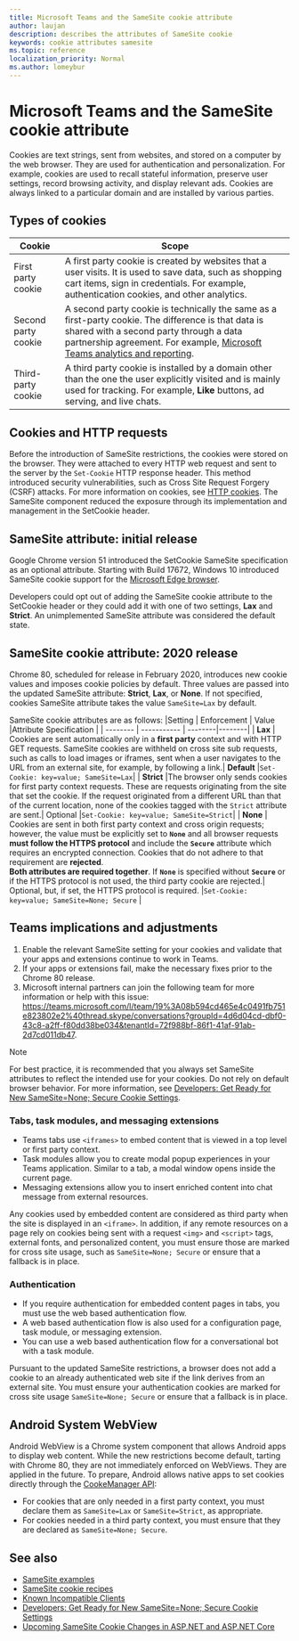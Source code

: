 ```yaml
---
title: Microsoft Teams and the SameSite cookie attribute 
author: laujan
description: describes the attributes of SameSite cookie
keywords: cookie attributes samesite
ms.topic: reference
localization_priority: Normal
ms.author: lomeybur
---
```


# Microsoft Teams and the SameSite cookie attribute 

Cookies are text strings, sent from websites, and stored on a computer by the web browser. They are used for authentication and personalization. For example, cookies are used to recall stateful information, preserve user settings, record browsing activity, and display relevant ads. Cookies are always linked to a particular domain and are installed by various parties. 

## Types of cookies

|Cookie|Scope|
| ------ | ------ |
|First party cookie|A first party cookie is created by websites that a user visits. It is used to save data, such as shopping cart items, sign in credentials. For example, authentication cookies, and other analytics.|
|Second party cookie|A second party cookie is technically the same as a first-party cookie. The difference is that data is shared with a second party through a data partnership agreement. For example, [Microsoft Teams analytics and reporting](/microsoftteams/teams-analytics-and-reports/teams-reporting-reference). |
|Third-party cookie|A third party cookie is installed by a domain other than the one the user explicitly visited and is mainly used for tracking. For example, **Like** buttons, ad serving, and live chats.|

## Cookies and HTTP requests

Before the introduction of SameSite restrictions, the cookies were stored on the browser. They were attached to every HTTP web request and sent to the server by the `Set-Cookie` HTTP response header. This method introduced security vulnerabilities, such as Cross Site Request Forgery (CSRF) attacks. For more information on cookies, see [HTTP cookies](https://developer.mozilla.org/docs/Web/HTTP/Cookies). The SameSite component reduced the exposure through its implementation and management in the SetCookie header.

## SameSite attribute: initial release

Google Chrome version 51 introduced the SetCookie SameSite specification as an optional attribute. Starting with Build 17672, Windows 10 introduced SameSite cookie support for the [Microsoft Edge browser](https://blogs.windows.com/msedgedev/2018/05/17/samesite-cookies-microsoft-edge-internet-explorer/).

Developers could opt out of adding the SameSite cookie attribute to the SetCookie header or they could add it with one of two settings, **Lax** and **Strict**. An unimplemented SameSite attribute was considered the default state.

## SameSite cookie attribute: 2020 release

Chrome 80, scheduled for release in February 2020, introduces new cookie values and imposes cookie policies by default. Three values are passed into the updated SameSite attribute: **Strict**, **Lax**, or **None**. If not specified, cookies SameSite attribute takes the value `SameSite=Lax` by default.    
 
SameSite cookie attributes are as follows:
|Setting | Enforcement | Value |Attribute Specification |
| -------- | ----------- | --------|--------|
| **Lax**  | Cookies are sent automatically only in a **first party** context and with HTTP GET requests. SameSite cookies are withheld on cross site sub requests, such as calls to load images or iframes, sent when a user navigates to the URL from an external site, for example, by following a link.| **Default** |`Set-Cookie: key=value; SameSite=Lax`|
| **Strict** |The browser only sends cookies for first party context requests. These are requests originating from the site that set the cookie. If the request originated from a different URL than that of the current location, none of the cookies tagged with the `Strict` attribute are sent.| Optional |`Set-Cookie: key=value; SameSite=Strict`|
| **None** | Cookies are sent in both first party context and cross origin requests; however, the value must be explicitly set to **`None`** and all browser requests **must follow the HTTPS protocol** and include the **`Secure`** attribute which requires an encrypted connection. Cookies that do not adhere to that requirement are **rejected**. <br/>**Both attributes are required together**. If  **`None`** is specified without **`Secure`**  or if the HTTPS protocol is not used, the third party cookie are rejected.| Optional, but, if set, the HTTPS protocol is required. |`Set-Cookie: key=value; SameSite=None; Secure` |

## Teams implications and adjustments

1. Enable the relevant SameSite setting for your cookies and validate that your apps and extensions continue to work in Teams.
1. If your apps or extensions fail, make the necessary fixes prior to the Chrome 80 release.
1. Microsoft internal partners can join the following team for more information or help with this issue: <https://teams.microsoft.com/l/team/19%3A08b594cd465e4c0491fb751e823802e2%40thread.skype/conversations?groupId=4d6d04cd-dbf0-43c8-a2ff-f80dd38be034&tenantId=72f988bf-86f1-41af-91ab-2d7cd011db47>.

> [!NOTE]
> For best practice, it is recommended that you always set SameSite attributes to reflect the intended use for your cookies. Do not rely on default browser behavior. For more information, see [Developers: Get Ready for New SameSite=None; Secure Cookie Settings](https://blog.chromium.org/2019/10/developers-get-ready-for-new.html).

### Tabs, task modules, and messaging extensions

* Teams tabs use `<iframes>` to embed content that is viewed in a top level or first party context.
* Task modules allow you to create modal popup experiences in your Teams application. Similar to a tab, a modal window opens inside the current page.
* Messaging extensions allow you to insert enriched content into chat message from external resources.

Any cookies used by embedded content are considered as third party when the site is displayed in an `<iframe>`. In addition, if any remote resources on a page rely on cookies being sent with a request `<img>` and `<script>` tags, external fonts, and personalized content, you must ensure those are marked for cross site usage, such as `SameSite=None; Secure` or ensure that a fallback is in place.

### Authentication

* If you require authentication for embedded content pages in tabs, you must use the web based authentication flow.
* A web based authentication flow is also used for a configuration page, task module, or messaging extension.
* You can use a web based authentication flow for a conversational bot with a task module.

Pursuant to the updated SameSite restrictions, a browser does not add a cookie to an already authenticated web site if the link derives from an external site. You must ensure your authentication cookies are marked for cross site usage `SameSite=None; Secure` or ensure that a fallback is in place.

## Android System WebView

Android WebView is a Chrome system component that allows Android apps to display web content. While the new restrictions become default, tarting with Chrome 80, they are not immediately enforced on WebViews. They are applied in the future. To prepare, Android allows native apps to set cookies directly through the [CookeManager API](https://developer.android.com/reference/android/webkit/CookieManager):

* For cookies that are only needed in a first party context, you must declare them as `SameSite=Lax` or `SameSite=Strict`, as appropriate.
* For cookies needed in a third party context, you must ensure that they are declared as `SameSite=None; Secure`.

## See also

* [SameSite examples](https://github.com/GoogleChromeLabs/samesite-examples)
* [SameSite cookie recipes](https://web.dev/samesite-cookie-recipes/)
* [Known Incompatible Clients]( https://www.chromium.org/updates/same-site/incompatible-clients)
* [Developers: Get Ready for New SameSite=None; Secure Cookie Settings](https://blog.chromium.org/2019/10/developers-get-ready-for-new.html)
* [Upcoming SameSite Cookie Changes in ASP.NET and ASP.NET Core](https://devblogs.microsoft.com/aspnet/upcoming-samesite-cookie-changes-in-asp-net-and-asp-net-core/)
